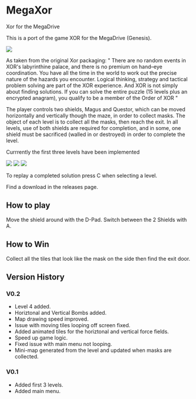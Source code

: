 # MegaXor
Xor for the MegaDrive

This is a port of the game XOR for the MegaDrive (Genesis).

![](https://www.dropbox.com/s/xhgy1d3bfkpoqmc/rom_009.png?raw=1)

As taken from the original Xor packaging:
"
There are no random events in XOR's labyrinthine palace, and there is no premium on hand–eye coordination. You have all the time in the world to work out the precise nature of the hazards you encounter. Logical thinking, strategy and tactical problem solving are part of the XOR experience. And XOR is not simply about finding solutions. If you can solve the entire puzzle (15 levels plus an encrypted anagram), you qualify to be a member of the Order of XOR
"

The player controls two shields, Magus and Questor, which can be moved horizontally and vertically though the maze, in order to collect masks. The object of each level is to collect all the masks, then reach the exit. In all levels, use of both shields are required for completion, and in some, one shield must be sacrificed (walled in or destroyed) in order to complete the level. 

Currrently the first three levels have been implemented

![](https://www.dropbox.com/s/tfj7yxnppl3ard2/rom_007.png?raw=1)
![](https://www.dropbox.com/s/cfbbm3qvjglg2ua/rom_008.png?raw=1)
![](https://www.dropbox.com/s/n8zfkb8hz4xci31/rom_010.png?raw=1)

To replay a completed solution press C when selecting a level.

Find a download in the releases page.




## How to play ##
Move the shield around with the D-Pad.
Switch between the 2 Shields with A.


## How to Win ##
Collect all the tiles that look like the mask on the side then find the exit door.





## Version History ##

### V0.2 ###
* Level 4 added.
* Horiztonal and Vertical Bombs added.
* Map drawing speed improved.
* Issue with moving tiles looping off screen fixed.
* Added animated tiles for the horiztonal and vertical force fields.
* Speed up game logic.
* Fixed issue with main menu not looping.
* Mini-map generated from the level and updated when masks are collected.


### V0.1 ###
* Added first 3 levels.
* Added main menu.
